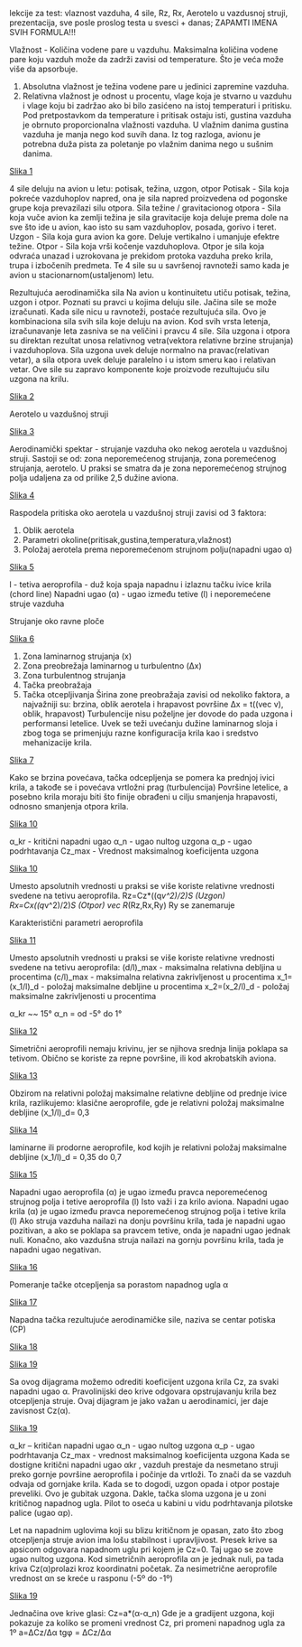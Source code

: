 lekcije za test: vlaznost vazduha, 4 sile, Rz, Rx, Aerotelo u vazdusnoj struji, prezentacija, sve posle proslog testa u svesci + danas; ZAPAMTI IMENA SVIH FORMULA!!!

Vlažnost - Količina vodene pare u vazduhu.
Maksimalna količina vodene pare koju vazduh može da zadrži zavisi od temperature. Što je veća može više da apsorbuje.
1. Absolutna vlažnost je težina vodene pare u jedinici zapremine vazduha.
2. Relativna vlažnost je odnost u procentu, vlage koja je stvarno u vazduhu i vlage koju bi zadržao ako bi bilo zasićeno na istoj temperaturi i pritisku.
Pod pretpostavkom da temperature i pritisak ostaju isti, gustina vazduha je obrnuto proporcionalna vlažnosti vazduha. U vlažnim danima gustina vazduha je manja nego kod suvih dana.
Iz tog razloga, avionu je potrebna duža pista za poletanje po vlažnim danima nego u sušnim danima.

[Slika 1](slike/1.jpg)

4 sile deluju na avion u letu: potisak, težina, uzgon, otpor
Potisak - Sila koja pokreće vazduhoplov napred, ona je sila napred proizvedena od pogonske grupe koja prevazilazi silu otpora.
Sila težine / gravitacionog otpora -  Sila koja vuče avion ka zemlji težina je sila gravitacije koja deluje prema dole na sve što ide u avion,
kao isto su sam vazduhoplov, posada, gorivo i teret.
Uzgon - Sila koja gura avion ka gore. Deluje vertikalno i umanjuje efektre težine.
Otpor - Sila koja vrši kočenje vazduhoplova.
Otpor je sila koja odvraća unazad i uzrokovana je prekidom protoka vazduha preko krila, trupa i izbočenih predmeta.
Te 4 sile su u savršenoj ravnoteži samo kada je avion u stacionarnom(ustaljenom) letu.

Rezultujuća aerodinamička sila
Na avion u kontinuitetu utiču potisak, težina, uzgon i otpor.
Poznati su pravci u kojima deluju sile. Jačina sile se može izračunati.
Kada sile nicu u ravnoteži, postaće rezultujuća sila.
Ovo je kombinaciona sila svih sila koje deluju na avion.
Kod svih vrsta letenja, izračunavanje leta zasniva se na veličini i pravcu 4 sile.
Sila uzgona i otpora su direktan rezultat unosa relativnog vetra(vektora relativne brzine strujanja) i vazduhoplova.
Sila uzgona uvek deluje normalno na pravac(relativan vetar), a sila otpora uvek deluje paralelno i u istom smeru kao i relativan vetar.
Ove sile su zapravo komponente koje proizvode rezultujuću silu uzgona na krilu.

[Slika 2](slike/2.jpg)

Aerotelo u vazdušnoj struji

[Slika 3](slike/3.jpg)

Aerodinamički spektar - strujanje vazduha oko nekog aerotela u vazdušnoj struji.
Sastoji se od: zona neporemećenog strujanja, zona poremećenog strujanja, aerotelo.
U praksi se smatra da je zona neporemećenog strujnog polja udaljena za od prilike 2,5 dužine aviona.

[Slika 4](slike/4.jpg)

Raspodela pritiska oko aerotela u vazdušnoj struji zavisi od 3 faktora:
1. Oblik aerotela
2. Parametri okoline(pritisak,gustina,temperatura,vlažnost)
3. Položaj aerotela prema neporemećenom strujnom polju(napadni ugao α)

[Slika 5](slike/5.jpg)

l - tetiva aeroprofila - duž koja spaja napadnu i izlaznu tačku ivice krila (chord line)
Napadni ugao (α) - ugao između tetive (l) i neporemećene struje vazduha

Strujanje oko ravne ploče

[Slika 6](slike/6.jpg)

1. Zona laminarnog strujanja (x)
2. Zona preobrežaja laminarnog u turbulentno (Δx)
3. Zona turbulentnog strujanja
4. Tačka preobražaja
5. Tačka otcepljivanja
Širina zone preobražaja zavisi od nekoliko faktora, a najvažniji su:
brzina, oblik aerotela i hrapavost površine
Δx = t((vec v​), oblik, hrapavost)
Turbulencije nisu poželjne jer dovode do pada uzgona i performansi letelice. 
Uvek se teži uvećanju dužine laminarnog sloja i zbog toga se primenjuju razne konfiguracija krila kao i sredstvo mehanizacije krila.

[Slika 7](slike/7.jpg)

Kako se brzina povećava, tačka odcepljenja se pomera ka prednjoj ivici krila, a takođe se i povećava vrtložni prag (turbulencija)
Površine letelice, a posebno krila moraju biti što finije obrađeni u cilju smanjenja hrapavosti, odnosno smanjenja otpora krila.

[Slika 10](slike/10.jpg)

α_kr - kritični napadni ugao
α_n - ugao nultog uzgona
α_p - ugao podrhtavanja
Cz_max - Vrednost maksimalnog koeficijenta uzgona

[Slika 10](slike/10.jpg)

Umesto apsolutnih vrednosti u praksi se više koriste relativne vrednosti svedene na tetivu aeroprofila.
Rz=Cz*((q*v^2)/2)*S (Uzgon)
Rx=Cx*((q*v^2)/2)*S (Otpor)
vec R*(Rz,Rx,Ry)
Ry se zanemaruje

Karakteristični parametri aeroprofila

[Slika 11](slike/11.jpg)

Umesto apsolutnih vrednosti u praksi se više koriste relativne vrednosti svedene na tetivu aeroprofila:
(d/l)_max - maksimalna relativna debljina u procentima
(c/l)_max - maksimalna relativna zakrivljenost u procentima
x_1=(x_1/l)_d - položaj maksimalne debljine u procentima
x_2=(x_2/l)_d - položaj maksimalne zakrivljenosti u procentima

α_kr ~~ 15°
α_n = od -5° do 1°

[Slika 12](slike/12.jpg)

Simetrični aeroprofili nemaju krivinu, jer se njihova srednja linija poklapa sa tetivom. Obično se koriste za repne površine, ili kod akrobatskih aviona.

[Slika 13](slike/13.jpg)

Obzirom na relativni položaj maksimalne relativne debljine od prednje ivice krila, razlikujemo:
klasične aeroprofile, gde je relativni položaj  maksimalne debljine (x_1/l)_d= 0,3

[Slika 14](slike/14.jpg)

laminarne ili prodorne aeroprofile, kod kojih je relativni položaj maksimalne debljine (x_1/l)_d = 0,35 do 0,7

[Slika 15](slike/15.jpg)

Napadni ugao aeroprofila (α) je ugao između pravca neporemećenog strujnog polja i tetive aeroprofila (l)
Isto važi i za krilo aviona.
Napadni ugao krila (α) je ugao između pravca neporemećenog strujnog polja i tetive krila (l)
Ako struja vazduha nailazi na donju površinu krila, tada je napadni ugao pozitivan,
a ako se poklapa sa pravcem tetive, onda je napadni ugao jednak nuli.
Konačno, ako vazdušna
struja nailazi na gornju
površinu krila, tada je
napadni ugao negativan.

[Slika 16](slike/16.jpg)

Pomeranje tačke otcepljenja sa porastom napadnog ugla α

[Slika 17](slike/17.jpg)

Napadna tačka rezultujuće aerodinamičke sile, naziva se centar potiska (CP)

[Slika 18](slike/18.jpg)

[Slika 19](slike/19.jpg)

Sa ovog dijagrama možemo odrediti koeficijent uzgona krila Cz, za svaki napadni ugao α. Pravolinijski deo krive odgovara opstrujavanju krila bez otcepljenja struje. Ovaj dijagram je jako važan u aerodinamici, jer daje zavisnost Cz(α).

[Slika 19](slike/19.jpg)

α_kr – kritičan napadni ugao
α_n - ugao nultog uzgona 
α_p - ugao podrhtavanja
Cz_max  - vrednost maksimalnog koeficijenta uzgona
Kada se dostigne kritični napadni ugao αkr , vazduh prestaje da nesmetano struji preko gornje površine aeroprofila i počinje da vrtloži. To znači da se vazduh odvaja od gornjake krila.
Kada se to dogodi, uzgon opada i otpor postaje preveliki. Ovo je gubitak uzgona. Dakle, tačka sloma uzgona je u zoni kritičnog napadnog ugla. Pilot to oseća u kabini u vidu podrhtavanja pilotske palice (ugao αp).

Let na napadnim uglovima koji su blizu kritičnom je opasan, zato što zbog otcepljenja struje avion ima lošu stabilnost i upravljivost.
Presek krive sa apsicom odgovara napadnom uglu pri kojem je Cz=0. Taj ugao se zove ugao nultog uzgona. Kod simetričnih aeroprofila αn je jednak nuli, pa tada kriva Cz(α)prolazi kroz koordinatni početak. Za nesimetrične aeroprofile vrednost αn se kreće u rasponu (-5º do -1º) 

[Slika 19](slike/19.jpg)

Jednačina ove krive glasi: Cz=a*(α-α_n)
Gde je a gradijent uzgona, koji pokazuje za koliko se promeni vrednost Cz, pri promeni napadnog ugla za 1º
a=ΔCz/Δα
tgφ = ΔCz/Δα

